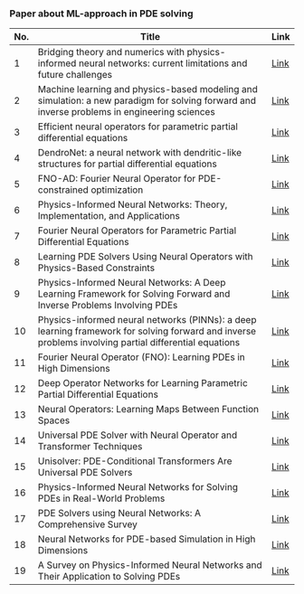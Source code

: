 ### Paper about ML-approach in PDE solving

| No. | Title                                                                                                      | Link                                                                                                                     |
|-----|------------------------------------------------------------------------------------------------------------|--------------------------------------------------------------------------------------------------------------------------|
| 1   | Bridging theory and numerics with physics-informed neural networks: current limitations and future challenges | [Link](https://iopscience.iop.org/article/10.1088/2632-2153/ad27e3/pdf#page6)                                            |
| 2   | Machine learning and physics-based modeling and simulation: a new paradigm for solving forward and inverse problems in engineering sciences | [Link](https://www.sciencedirect.com/science/article/pii/S0045782524002391?ref=pdf_download&fr=RR-2&rr=8b2624013d22a229) |
| 3   | Efficient neural operators for parametric partial differential equations                                   | [Link](https://openreview.net/pdf?id=EPPqt3uERT#page6)                                                                   |
| 4   | DendroNet: a neural network with dendritic-like structures for partial differential equations               | [Link](https://openreview.net/pdf?id=c8P9NQVtmnO#page6)                                                                  |
| 5   | FNO-AD: Fourier Neural Operator for PDE-constrained optimization                                           | [Link](https://arxiv.org/pdf/2206.14092#page6)                                                                           |
| 6   | Physics-Informed Neural Networks: Theory, Implementation, and Applications                                 | [Link](https://proceedings.neurips.cc/paper/2021/file/d0921d442ee91b896ad95059d13df618-Supplemental.pdf#page6)            |
| 7   | Fourier Neural Operators for Parametric Partial Differential Equations                                    | [Link](https://arxiv.org/pdf/2402.03541#page6)                                                                           |
| 8   | Learning PDE Solvers Using Neural Operators with Physics-Based Constraints                                 | [Link](https://proceedings.neurips.cc/paper/2021/file/c9e5c2b59d98488fe1070e744041ea0e-Paper.pdf#page6)                  |
| 9   | Physics-Informed Neural Networks: A Deep Learning Framework for Solving Forward and Inverse Problems Involving PDEs | [Link](https://arxiv.org/pdf/1910.03193)                                                                                 |
| 10  | Physics-informed neural networks (PINNs): a deep learning framework for solving forward and inverse problems involving partial differential equations | [Link](https://maziarraissi.github.io/PINNs/)                                                                            |
| 11  | Fourier Neural Operator (FNO): Learning PDEs in High Dimensions                                            | [Link](https://arxiv.org/pdf/2207.05209)                                                                                 |
| 12  | Deep Operator Networks for Learning Parametric Partial Differential Equations                              | [Link](https://openreview.net/pdf?id=tbIJmAdqYc8)                                                                        |
| 13  | Neural Operators: Learning Maps Between Function Spaces                                                    | [Link](https://proceedings.neurips.cc/paper_files/paper/2023/file/590daf74f99ee85df3d8c007df9c8187-Paper-Conference.pdf)  |
| 14  | Universal PDE Solver with Neural Operator and Transformer Techniques                                       | [Link](https://arxiv.org/pdf/2402.02366)                                                                                 |
| 15  | Unisolver: PDE-Conditional Transformers Are Universal PDE Solvers                                          | [Link](https://www.researchgate.net/publication/380934692_Unisolver_PDE-Conditional_Transformers_Are_Universal_PDE_Solvers/fulltext/6656a03022a7f16b4f54c773/Unisolver-PDE-Conditional-Transformers-Are-Universal-PDE-Solvers.pdf?origin=publication_detail&_tp=eyJjb250ZXh0Ijp7ImZpcnN0UGFnZSI6Il9kaXJlY3QiLCJwYWdlIjoicHVibGljYXRpb25Eb3dubG9hZCIsInByZXZpb3VzUGFnZSI6InB1YmxpY2F0aW9uIn19) |
| 16  | Physics-Informed Neural Networks for Solving PDEs in Real-World Problems                                   | [Link](https://www.arxiv.org/pdf/2407.06209)                                                                             |
| 17  | PDE Solvers using Neural Networks: A Comprehensive Survey                                                  | [Link](https://arxiv.org/pdf/2405.17527)                                                                                 |
| 18  | Neural Networks for PDE-based Simulation in High Dimensions                                                | [Link](https://www.sciencedirect.com/science/article/abs/pii/S0045782524003657)                                          |
| 19  | A Survey on Physics-Informed Neural Networks and Their Application to Solving PDEs                         | [Link](https://arxiv.org/pdf/2403.03542)                                                                                 |


